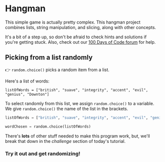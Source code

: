 # Hangman

This simple game is actually pretty complex. This hangman project combines lists, string manipulation, and slicing, along with other concepts.

It's a bit of a step up, so don't be afraid to check hints and solutions if you're getting stuck. Also, check out our [100 Days of Code forum](https://ask.replit.com/c/100-days-of-code/30) for help.

## Picking from a list randomly

👉 `random.choice()` picks a random item from a list.

Here's a list of words:

`listOfWords = ["british", "suave", "integrity", "accent", "evil", "genius", "Downton"]`

To select randomly from this list, we assign `random.choice()` to a variable.  We give `random.choice()` the name of the list in the brackets.

```python
listOfWords = ["british", "suave", "integrity", "accent", "evil", "genius", "Downton"]

wordChosen = random.choice(listOfWords)
```
There's **lots** of other stuff needed to make this program work, but, we'll break that down in the _challenge_ section of today's tutorial.

### Try it out and get randomizing!